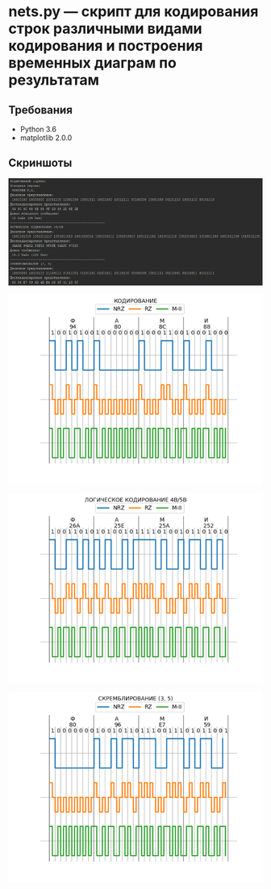 nets.py — скрипт для кодирования строк различными видами кодирования и построения временных диаграм по результатам
==================================================================================================================

Требования
----------

* Python 3.6
* matplotlib 2.0.0

Скриншоты
---------

![](screen.png)

![](КОДИРОВАНИЕ.png)

![](ЛОГИЧЕСКОЕ_КОДИРОВАНИЕ_4B5B.png)

![](СКРЕМБЛИРОВАНИЕ_3,5.png)